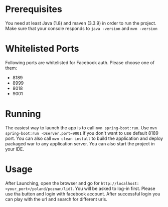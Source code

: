 # Prerequisites 
You need at least Java (1.8) and maven (3.3.9) in order to run the project. Make sure that your console responds to `java -version` and `mvn -version`

# Whitelisted Ports
Following ports are whitelisted for Facebook auth. Please choose one of them:
 - 8189
 - 8999
 - 8018
 - 9001
 
# Running
The easiest way to launch the app is to call `mvn spring-boot:run`. 
Use `mvn spring-boot:run -Dserver.port=9001` if you don't want to use default 8189 port.
You can also call `mvn clean install` to build the application and deploy packaged war to any application server. You can also start the project in your IDE.

# Usage
After Launching, open the browser and go for `http://localhost:<your_port>/poland/poznan/lidl`. 
You will be asked to log-in first. Please use tha button and login with facebook account. After successful login you can play with the url and search for 
different urls.


